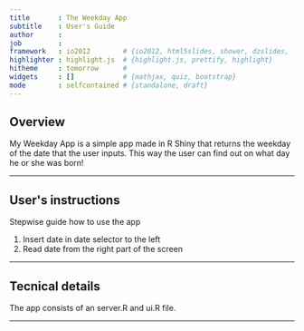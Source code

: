 ```yaml
---
title       : The Weekday App
subtitle    : User's Guide
author      : 
job         : 
framework   : io2012        # {io2012, html5slides, shower, dzslides, ...}
highlighter : highlight.js  # {highlight.js, prettify, highlight}
hitheme     : tomorrow      # 
widgets     : []            # {mathjax, quiz, bootstrap}
mode        : selfcontained # {standalone, draft}
---
```


## Overview
My Weekday App is a simple app made in R Shiny that returns the weekday of the date that the user inputs. This way the user can find out on what day he or she was born!

---
## User's instructions

Stepwise guide how to use the app

1. Insert date in date selector to the left
2. Read date from the right part of the screen  

---

## Tecnical details

The app consists of an server.R and ui.R file. 

---



